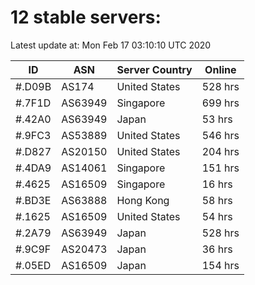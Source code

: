 # 12 stable servers:

Latest update at: Mon Feb 17 03:10:10 UTC 2020

| ID | ASN | Server Country | Online |
| -- | --- | -------------- | ------ |
| #.D09B | AS174 | United States | 528 hrs |
| #.7F1D | AS63949 | Singapore | 699 hrs |
| #.42A0 | AS63949 | Japan | 53 hrs |
| #.9FC3 | AS53889 | United States | 546 hrs |
| #.D827 | AS20150 | United States | 204 hrs |
| #.4DA9 | AS14061 | Singapore | 151 hrs |
| #.4625 | AS16509 | Singapore | 16 hrs |
| #.BD3E | AS63888 | Hong Kong | 58 hrs |
| #.1625 | AS16509 | United States | 54 hrs |
| #.2A79 | AS63949 | Japan | 528 hrs |
| #.9C9F | AS20473 | Japan | 36 hrs |
| #.05ED | AS16509 | Japan | 154 hrs |

